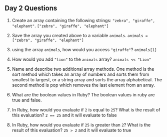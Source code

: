 ## Day 2 Questions

1. Create an array containing the following strings: `"zebra", "giraffe", "elephant"`.
`["zebra", "giraffe", "elephant"]`

1. Save the array you created above to a variable `animals`.
`animals = ["zebra", "giraffe", "elephant"]`

1. using the array `animals`, how would you access `"giraffe"`?
`animals[1]`

1. How would you add `"lion"` to the `animals` array?
`animals << "Lion"`

1. Name and describe two additional array methods.
One method is the sort method which takes an array of numbers and sorts them from smallest to largest, or a string array and sorts the array alphabetical.
The second method is pop which removes the last element from an array.

1. What are the boolean values in Ruby?
The boolean values in ruby are true and false.

1. In Ruby, how would you evaluate if `2` is equal to `25`? What is the result of this evaluation?
`2 == 25` and it will evaluate to false

1. In Ruby, how would you evaluate if `25` is greater than `2`? What is the result of this evaluation?
`25 > 2` and it will evaluate to true
